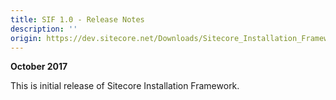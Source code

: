 ```yaml
---
title: SIF 1.0 - Release Notes
description: ''
origin: https://dev.sitecore.net/Downloads/Sitecore_Installation_Framework/1x/Sitecore_Installation_Framework_10/Release_Notes
---
```


**October 2017**

This is initial release of Sitecore Installation Framework.